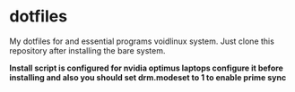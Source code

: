 # dotfiles
My dotfiles for and essential programs voidlinux system.
Just clone this repository after installing the bare system.

**Install script is configured for nvidia optimus laptops
configure it before installing and also you should set drm.modeset to 1
to enable prime sync**
